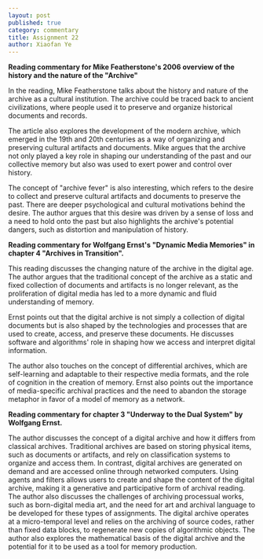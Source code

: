 ```yaml
---
layout: post
published: true
category: commentary
title: Assignment 22
author: Xiaofan Ye
---
```

**Reading commentary for Mike Featherstone's 2006 overview of the history and the nature of the "Archive"**

In the reading, Mike Featherstone talks about the history and nature of the archive as a cultural institution. The archive could be traced back to ancient civilizations, where people used it to preserve and organize historical documents and records.

The article also explores the development of the modern archive, which emerged in the 19th and 20th centuries as a way of organizing and preserving cultural artifacts and documents. Mike argues that the archive not only played a key role in shaping our understanding of the past and our collective memory but also was used to exert power and control over history.

The concept of "archive fever" is also interesting, which refers to the desire to collect and preserve cultural artifacts and documents to preserve the past. There are deeper psychological and cultural motivations behind the desire. The author argues that this desire was driven by a sense of loss and a need to hold onto the past but also highlights the archive's potential dangers, such as distortion and manipulation of history.


**Reading commentary for Wolfgang Ernst's "Dynamic Media Memories" in chapter 4 "Archives in Transition".**

This reading discusses the changing nature of the archive in the digital age. The author argues that the traditional concept of the archive as a static and fixed collection of documents and artifacts is no longer relevant, as the proliferation of digital media has led to a more dynamic and fluid understanding of memory.

Ernst points out that the digital archive is not simply a collection of digital documents but is also shaped by the technologies and processes that are used to create, access, and preserve these documents. He discusses software and algorithms' role in shaping how we access and interpret digital information.

 The author also touches on the concept of differential archives, which are self-learning and adaptable to their respective media formats, and the role of cognition in the creation of memory. Ernst also points out the importance of media-specific archival practices and the need to abandon the storage metaphor in favor of a model of memory as a network.

**Reading commentary for chapter 3 "Underway to the Dual System" by Wolfgang Ernst.**

The author discusses the concept of a digital archive and how it differs from classical archives. Traditional archives are based on storing physical items, such as documents or artifacts, and rely on classification systems to organize and access them. In contrast, digital archives are generated on demand and are accessed online through networked computers. Using agents and filters allows users to create and shape the content of the digital archive, making it a generative and participative form of archival reading. The author also discusses the challenges of archiving processual works, such as born-digital media art, and the need for art and archival language to be developed for these types of assignments. The digital archive operates at a micro-temporal level and relies on the archiving of source codes, rather than fixed data blocks, to regenerate new copies of algorithmic objects. The author also explores the mathematical basis of the digital archive and the potential for it to be used as a tool for memory production.





